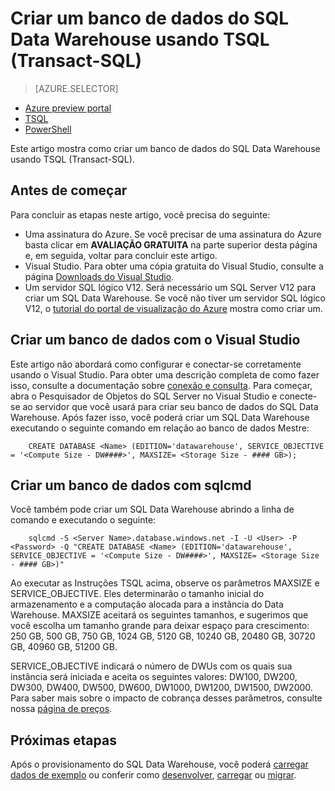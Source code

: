 <properties
	pageTitle="Criar um SQL Data Warehouse com o TSQL | Microsoft Azure"
	description="Saiba como criar um SQL Data Warehouse do Azure com o TSQL"
	services="sql-data-warehouse"
	documentationCenter="NA"
	authors="lodipalm"
	manager="barbkess"
	editor=""
	tags="azure-sql-data-warehouse"/>

<tags
   ms.service="sql-data-warehouse"
   ms.devlang="NA"
   ms.topic="get-started-article"
   ms.tgt_pltfrm="NA"
   ms.workload="data-services"
   ms.date="10/21/2015"
   ms.author="lodipalm"/>

# Criar um banco de dados do SQL Data Warehouse usando TSQL (Transact-SQL)

> [AZURE.SELECTOR]
- [Azure preview portal](sql-data-warehouse-get-started-provision.md)
- [TSQL](sql-data-warehouse-get-started-create-database-tsql.md)
- [PowerShell](sql-data-warehouse-get-started-provision-powershell.md)

Este artigo mostra como criar um banco de dados do SQL Data Warehouse usando TSQL (Transact-SQL).

## Antes de começar

Para concluir as etapas neste artigo, você precisa do seguinte:

- Uma assinatura do Azure. Se você precisar de uma assinatura do Azure basta clicar em **AVALIAÇÃO GRATUITA** na parte superior desta página e, em seguida, voltar para concluir este artigo.
- Visual Studio. Para obter uma cópia gratuita do Visual Studio, consulte a página [Downloads do Visual Studio](https://www.visualstudio.com/downloads/download-visual-studio-vs).
- Um servidor SQL lógico V12. Será necessário um SQL Server V12 para criar um SQL Data Warehouse. Se você não tiver um servidor SQL lógico V12, o [tutorial do portal de visualização do Azure][] mostra como criar um.

## Criar um banco de dados com o Visual Studio

Este artigo não abordará como configurar e conectar-se corretamente usando o Visual Studio. Para obter uma descrição completa de como fazer isso, consulte a documentação sobre [conexão e consulta][]. Para começar, abra o Pesquisador de Objetos do SQL Server no Visual Studio e conecte-se ao servidor que você usará para criar seu banco de dados do SQL Data Warehouse. Após fazer isso, você poderá criar um SQL Data Warehouse executando o seguinte comando em relação ao banco de dados Mestre:

        CREATE DATABASE <Name> (EDITION='datawarehouse', SERVICE_OBJECTIVE = '<Compute Size - DW####>', MAXSIZE= <Storage Size - #### GB>);

## Criar um banco de dados com sqlcmd

Você também pode criar um SQL Data Warehouse abrindo a linha de comando e executando o seguinte:

        sqlcmd -S <Server Name>.database.windows.net -I -U <User> -P <Password> -Q "CREATE DATABASE <Name> (EDITION='datawarehouse', SERVICE_OBJECTIVE = '<Compute Size - DW####>', MAXSIZE= <Storage Size - #### GB>)"

Ao executar as Instruções TSQL acima, observe os parâmetros MAXSIZE e SERVICE\_OBJECTIVE. Eles determinarão o tamanho inicial do armazenamento e a computação alocada para a instância do Data Warehouse. MAXSIZE aceitará os seguintes tamanhos, e sugerimos que você escolha um tamanho grande para deixar espaço para crescimento: 250 GB, 500 GB, 750 GB, 1024 GB, 5120 GB, 10240 GB, 20480 GB, 30720 GB, 40960 GB, 51200 GB.

SERVICE\_OBJECTIVE indicará o número de DWUs com os quais sua instância será iniciada e aceita os seguintes valores: DW100, DW200, DW300, DW400, DW500, DW600, DW1000, DW1200, DW1500, DW2000. Para saber mais sobre o impacto de cobrança desses parâmetros, consulte nossa [página de preços][].

## Próximas etapas
Após o provisionamento do SQL Data Warehouse, você poderá [carregar dados de exemplo][] ou conferir como [desenvolver][], [carregar][] ou [migrar][].

[tutorial do portal de visualização do Azure]: ./sql-data-warehouse-get-started-provision.md
[conexão e consulta]: ./sql-data-warehouse-get-started-connect.md
[migrar]: ./sql-data-warehouse-overview-migrate.md
[desenvolver]: ./sql-data-warehouse-overview-develop.md
[carregar]: ./sql-data-warehouse-overview-load.md
[carregar dados de exemplo]: ./sql-data-warehouse-get-started-manually-load-samples.md
[página de preços]: https://azure.microsoft.com/pricing/details/sql-data-warehouse/

<!---HONumber=Oct15_HO4-->